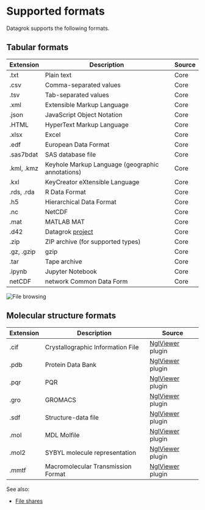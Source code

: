 <!-- TITLE: File -->
<!-- SUBTITLE: -->

# Supported formats

Datagrok supports the following formats.

## Tabular formats

| Extension  | Description                                      | Source |
|------------|--------------------------------------------------|--------|
| .txt       | Plain text                                       | Core   |
| .csv       | Comma-separated values                           | Core   |
| .tsv       | Tab-separated values                             | Core   |
| .xml       | Extensible Markup Language                       | Core   |
| .json      | JavaScript Object Notation                       | Core   |
| .HTML      | HyperText Markup Language                        | Core   |
| .xlsx      | Excel                                            | Core   |
| .edf       | European Data Format                             | Core   |
| .sas7bdat  | SAS database file                                | Core   |
| .kml, .kmz | Keyhole Markup Language (geographic annotations) | Core   |
| .kxl       | KeyCreator eXtensible Language                   | Core   |<!--check!!!-->
| .rds, .rda | R Data Format                                    | Core   |
| .h5        | Hierarchical Data Format                         | Core   |
| .nc        | NetCDF                                           | Core   |
| .mat       | MATLAB MAT                                       | Core   |
| .d42       | Datagrok [project](../datagrok/project.md)       | Core   |
| .zip       | ZIP archive (for supported types)                | Core   |
| .gz, .gzip | gzip                                             | Core   |
| .tar       | Tape archive                                     | Core   |
| .ipynb     | Jupyter Notebook                                 | Core   |
| netCDF     | network Common Data Form                         | Core   | <!--check!!!-->

![File browsing](files-browser.gif "Files Browser") <!--rename-->

## Molecular structure formats

| Extension | Description                        | Source             |
|-----------|------------------------------------|--------------------|
| .cif      | Crystallographic Information File  | [NglViewer] plugin |
| .pdb      | Protein Data Bank                  | [NglViewer] plugin |
| .pqr      | PQR                                | [NglViewer] plugin |
| .gro      | GROMACS                            | [NglViewer] plugin |
| .sdf      | Structure-data file                | [NglViewer] plugin |
| .mol      | MDL Molfile                        | [NglViewer] plugin |
| .mol2     | SYBYL molecule representation      | [NglViewer] plugin |
| .mmtf     | Macromolecular Transmission Format | [NglViewer] plugin |

See also:

* [File shares](file-shares.md)

[NglViewer]: https://github.com/datagrok-ai/public/tree/master/packages/NglViewer#readme

[//]: # ([Notebooks]: https://github.com/datagrok-ai/public/tree/master/packages/Notebooks#readme)
